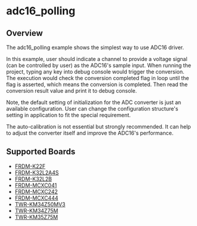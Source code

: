# adc16_polling

## Overview

The adc16_polling example shows the simplest way to use ADC16 driver.

In this example, user should indicate a channel to provide a voltage signal (can be controlled by user) as the ADC16's
sample input. When running the project, typing any key into debug console would trigger the conversion. The execution 
would check the conversion completed flag in loop until the flag is asserted, which means the conversion is completed. 
Then read the conversion result value and print it to debug console.

Note, the default setting of initialization for the ADC converter is just an available configuration. User can change
the configuration structure's setting in application to fit the special requirement.

The auto-calibration is not essential but strongly recommended. It can help to adjust the converter itself and improve
the ADC16's performance.

## Supported Boards
- [FRDM-K22F](../../../_boards/frdmk22f/driver_examples/adc16/polling/example_board_readme.md)
- [FRDM-K32L2A4S](../../../_boards/frdmk32l2a4s/driver_examples/adc16/polling/example_board_readme.md)
- [FRDM-K32L2B](../../../_boards/frdmk32l2b/driver_examples/adc16/polling/example_board_readme.md)
- [FRDM-MCXC041](../../../_boards/frdmmcxc041/driver_examples/adc16/polling/example_board_readme.md)
- [FRDM-MCXC242](../../../_boards/frdmmcxc242/driver_examples/adc16/polling/example_board_readme.md)
- [FRDM-MCXC444](../../../_boards/frdmmcxc444/driver_examples/adc16/polling/example_board_readme.md)
- [TWR-KM34Z50MV3](../../../_boards/twrkm34z50mv3/driver_examples/adc16/polling/example_board_readme.md)
- [TWR-KM34Z75M](../../../_boards/twrkm34z75m/driver_examples/adc16/polling/example_board_readme.md)
- [TWR-KM35Z75M](../../../_boards/twrkm35z75m/driver_examples/adc16/polling/example_board_readme.md)
